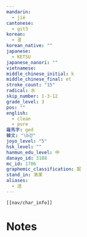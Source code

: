 ```yaml
---
mandarin:
  - jié
cantonese:
  - git3
korean:
  - 결
korean_native: ""
japanese:
  - KETSU
japanese_nanori: ""
vietnamese:
middle_chinese_initial: k
middle_chinese_final: et
stroke_count: "15"
radical: 水
skip_number: 1-3-12
grade_level: 3
pos: ""
english:
  - clean
  - pure
羅馬字: ged
韓文: "\b걷"
joyo_level: "5"
hsk_level: ""
hanmun_edu_level: 中
danayo_id: 3188
mc_id: 1706
graphemic_classification: 絜
stand_in: 清潔
aliases:
  - 洁
---
```

```meta-bind-embed
[[nav/char_info]]
```

# Notes

